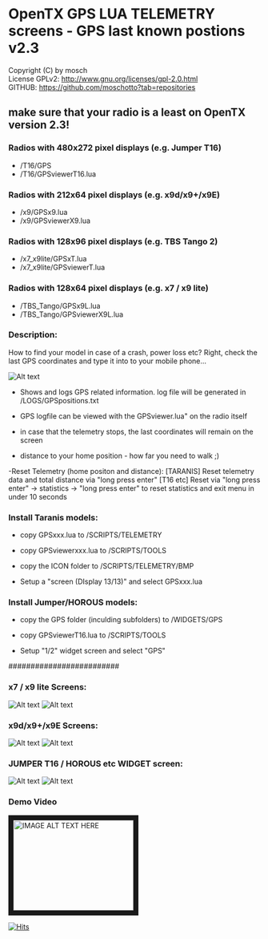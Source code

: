 # OpenTX GPS LUA TELEMETRY screens - GPS last known postions v2.3

Copyright (C) by mosch   
License GPLv2: http://www.gnu.org/licenses/gpl-2.0.html       
GITHUB: https://github.com/moschotto?tab=repositories 

## make sure that your radio is a least on OpenTX version 2.3!

### Radios with 480x272 pixel displays (e.g. Jumper T16)
- /T16/GPS
- /T16/GPSviewerT16.lua

### Radios with 212x64 pixel displays (e.g. x9d/x9+/x9E)
- /x9/GPSx9.lua
- /x9/GPSviewerX9.lua

### Radios with 128x96 pixel displays (e.g. TBS Tango 2)
- /x7_x9lite/GPSxT.lua
- /x7_x9lite/GPSviewerT.lua

### Radios with 128x64 pixel displays (e.g. x7 / x9 lite)
- /TBS_Tango/GPSx9L.lua
- /TBS_Tango/GPSviewerX9L.lua

 
### Description:
How to find your model in case of a crash, power loss etc? Right, check the last 
GPS coordinates and type it into to your mobile phone...

![Alt text](https://github.com/moschotto/Taranis_GPS_Telemetry/blob/main/media/description.png)

- Shows and logs GPS related information. log file will be generated in
/LOGS/GPSpositions.txt

- GPS logfile can be viewed with the GPSviewer.lua" on the radio itself

- in case that the telemetry stops, the last coordinates will remain on the screen

- distance to your home position - how far you need to walk ;)

-Reset Telemetry (home positon and distance):
[TARANIS] Reset telemetry data and total distance via "long press enter"
[T16 etc] Reset via "long press enter" -> statistics -> "long press enter" to reset statistics and exit menu in under 10 seconds	


### Install Taranis models:
- copy GPSxxx.lua to /SCRIPTS/TELEMETRY

- copy GPSviewerxxx.lua to /SCRIPTS/TOOLS

- copy the ICON folder to /SCRIPTS/TELEMETRY/BMP

- Setup a "screen (DIsplay 13/13)" and select GPSxxx.lua

### Install Jumper/HOROUS models:

- copy the GPS folder (inculding subfolders) to /WIDGETS/GPS
- copy GPSviewerT16.lua to /SCRIPTS/TOOLS

- Setup "1/2" widget screen and select "GPS"


#########################


### x7 / x9 lite Screens:

![Alt text](https://github.com/moschotto/Taranis_GPS_Telemetry/blob/main/media/x9L_GPS_screen.PNG)
![Alt text](https://github.com/moschotto/Taranis_GPS_Telemetry/blob/main/media/x9L_GPSviewer.PNG)

### x9d/x9+/x9E Screens:

![Alt text](https://github.com/moschotto/Taranis_GPS_Telemetry/blob/main/media/x9_GPS_screen.PNG)
![Alt text](https://github.com/moschotto/Taranis_GPS_Telemetry/blob/main/media/x9_GPSviewer.PNG)

### JUMPER T16 / HOROUS etc WIDGET screen:
![Alt text](https://github.com/moschotto/Taranis_GPS_Telemetry/blob/main/media/T16_GPS_screen.png)
![Alt text](https://github.com/moschotto/Taranis_GPS_Telemetry/blob/main/media/T16_GPSViewer.png)


### Demo Video

<a href="http://www.youtube.com/watch?feature=player_embedded&v=9Jt2rRiSq0U" target="_blank"><img src="http://img.youtube.com/vi/9Jt2rRiSq0U/0.jpg" 
alt="IMAGE ALT TEXT HERE" width="240" height="180" border="10" /></a>


[![Hits](https://hits.seeyoufarm.com/api/count/incr/badge.svg?url=https%3A%2F%2Fgithub.com%2Fmoschotto%2FOpenTX_GPS_Telemetry&count_bg=%2379C83D&title_bg=%23555555&icon=&icon_color=%23E7E7E7&title=hits&edge_flat=false)](https://hits.seeyoufarm.com)

